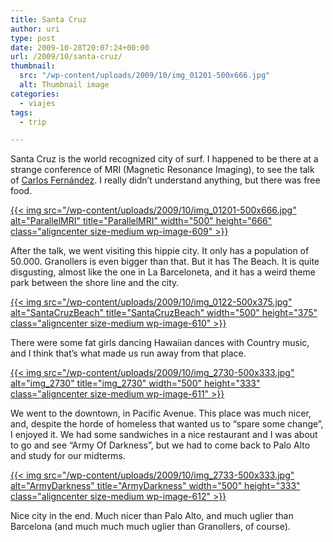 ```yaml
---
title: Santa Cruz
author: uri
type: post
date: 2009-10-28T20:07:24+00:00
url: /2009/10/santa-cruz/
thumbnail:
  src: "/wp-content/uploads/2009/10/img_01201-500x666.jpg"
  alt: Thumbnail image
categories:
  - viajes
tags:
  - trip

---
```

Santa Cruz is the world recognized city of surf. I happened to be there at a strange conference of MRI (Magnetic Resonance Imaging), to see the talk of [Carlos Fernández][1]. I really didn&#8217;t understand anything, but there was free food.

[{{< img src="/wp-content/uploads/2009/10/img_01201-500x666.jpg" alt="ParallelMRI" title="ParallelMRI" width="500" height="666" class="aligncenter size-medium wp-image-609" >}}][2]

After the talk, we went visiting this hippie city. It only has a population of 50.000. Granollers is even bigger than that. But it has The Beach. It is quite disgusting, almost like the one in La Barceloneta, and it has a weird theme park between the shore line and the city.

[{{< img src="/wp-content/uploads/2009/10/img_0122-500x375.jpg" alt="SantaCruzBeach" title="SantaCruzBeach" width="500" height="375" class="aligncenter size-medium wp-image-610" >}}][3]

There were some fat girls dancing Hawaiian dances with Country music, and I think that&#8217;s what made us run away from that place. 

[{{< img src="/wp-content/uploads/2009/10/img_2730-500x333.jpg" alt="img_2730" title="img_2730" width="500" height="333" class="aligncenter size-medium wp-image-611" >}}][4]

We went to the downtown, in Pacific Avenue. This place was much nicer, and, despite the horde of homeless that wanted us to &#8220;spare some change&#8221;, I enjoyed it. We had some sandwiches in a nice restaurant and I was about to go and see &#8220;Army Of Darkness&#8221;, but we had to come back to Palo Alto and study for our midterms.

[{{< img src="/wp-content/uploads/2009/10/img_2733-500x333.jpg" alt="ArmyDarkness" title="ArmyDarkness" width="500" height="333" class="aligncenter size-medium wp-image-612" >}}][5]

Nice city in the end. Much nicer than Palo Alto, and much uglier than Barcelona (and much much much uglier than Granollers, of course).

 [1]: https://paletosignorantes.blogspot.com/search/label/sleeve_of_wizard
 [2]: /wp-content/uploads/2009/10/img_01201.jpg
 [3]: /wp-content/uploads/2009/10/img_0122.jpg
 [4]: /wp-content/uploads/2009/10/img_2730.jpg
 [5]: /wp-content/uploads/2009/10/img_2733.jpg